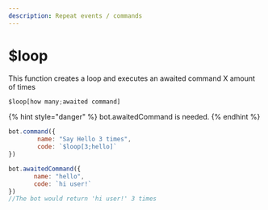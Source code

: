 ```yaml
---
description: Repeat events / commands
---
```


# $loop

This function creates a loop and executes an awaited command X amount of times

```javascript
$loop[how many;awaited command]
```

{% hint style="danger" %}
bot.awaitedCommand is needed.
{% endhint %}

```javascript
bot.command({
        name: "Say Hello 3 times",
        code: `$loop[3;hello]`
})

bot.awaitedCommand({
       name: "hello",
       code: `hi user!`
})
//The bot would return 'hi user!' 3 times
```

